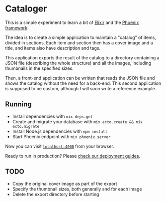 # Cataloger

This is a simple experiment to learn a bit of
[Elixir](http://elixir-lang.org) and the
[Phoenix framework](http://www.phoenixframework.org).

The idea is to create a simple application to maintain a "catalog" of
items, divided in sections. Each item and section then has a cover
image and a title, and items also have description and tags.

This application exports the result of the catalog to a directory
containing a JSON file (describing the whole structure) and all the
images, including thumbnails in the specified sizes.

Then, a front-end application can be written that reads the JSON file
and shows the catalog without the need for a back-end. This second
application is supposed to be custom, although I will soon write a
reference example.

## Running

* Install dependencies with `mix deps.get`
* Create and migrate your database with `mix ecto.create && mix ecto.migrate`
* Install Node.js dependencies with `npm install`
* Start Phoenix endpoint with `mix phoenix.server`

Now you can visit [`localhost:4000`](http://localhost:4000) from your browser.

Ready to run in production? Please [check our deployment guides](http://www.phoenixframework.org/docs/deployment).

## TODO

* Copy the original cover image as part of the export
* Specify the thumbnail sizes, both generally and for each image
* Delete the export directory before starting
